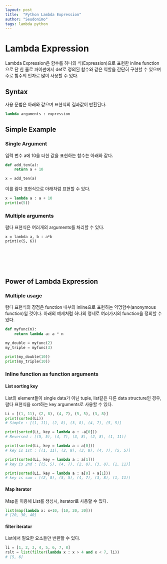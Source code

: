 ```yaml
---
layout: post
title:  "Python Lambda Expression"
author: "Seudonimo"
tags: lambda python
---
```


# Lambda Expression
Lambda Expression은 함수를 하나의 식(Expression)으로 표현한 inline function으로 단 한 줄로 파이썬에서 def로 정의된 함수와 같은 역할을 간단히 구현할 수 있으며 주로 함수의 인자로 많이 사용할 수 있다. 


## Syntax
사용 문법은 아래와 같으며 표현식의 결과값이 반환된다.
``` python
lambda arguments : expression
```

## Simple Example
### Single Argument

입력 변수 a에 10을 더한 값을 표현하는 함수는 아래와 같다.
``` python
def add_ten(a):
    return a + 10

x = add_ten(a)
```
이를 람다 표현식으로 아래처럼 표현할 수 있다.
``` python
x = lambda a : a + 10
print(x(5))
```

### Multiple arguments
람다 표현식은 여러개의 arguments를 처리할 수 있다.
```
x = lambda a, b : a*b
print(x(5, 6))
```
<br/><br/>
-------
## Power of Lambda Expression
### Multiple usage
람다 표현식의 장점은 function 내부의 inline으로 표현하는 익명함수(anonymous function)일 것이다.
아래의 예제처럼 하나의 명세로 여러가지의 function을 정의할 수 있다.
``` python
def myfunc(n):
    return lambda a: a * n

my_double = myfunc(2)
my_triple = myfunc(3)

print(my_double(10))
print(my_triple(10))
```

### Inline function as function arguments

#### List sorting key 
List의 element들이 single data가 아닌 tuple, list같은 다른 data structure인 경우, 람다 표현식을 sort하는 key arguments로 사용할 수 있다.
``` python
Li = [(1, 11), (2, 8), (4, 7), (5, 5), (3, 8)]
print(sorted(Li))
# Simple : [(1, 11), (2, 8), (3, 8), (4, 7), (5, 5)]

print(sorted(Li, key = lambda a : -a[0]))
# Reversed : [(5, 5), (4, 7), (3, 8), (2, 8), (1, 11)]

print(sorted(Li, key = lambda a : a[0]))
# key is 1st : [(1, 11), (2, 8), (3, 8), (4, 7), (5, 5)]

print(sorted(Li, key = lambda a : a[1]))
# key is 2nd : [(5, 5), (4, 7), (2, 8), (3, 8), (1, 11)]

print(sorted(Li, key = lambda a : a[0] + a[1]))
# key is sum : [(2, 8), (5, 5), (4, 7), (3, 8), (1, 11)]
```

#### Map iterator
Map을 이용해 List를 생성시, iterator로 사용할 수 있다.

``` python
list(map(lambda x: x+10, [10, 20, 30]))
# [20, 30, 40]
```

#### filter iterator
List에서 필요한 요소들만 반환할 수 있다.
``` python
li = [1, 2, 3, 4, 5, 6, 7, 8]
rslt = list(filter(lambda x : x > 4 and x < 7, li))
# [5, 6]
```

